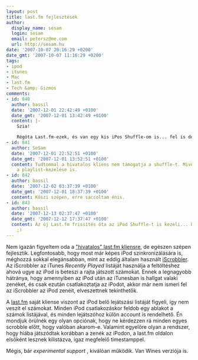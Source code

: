 ```yaml
---
layout: post
title: last.fm fejlesztések
author:
  display_name: sesam
  login: sesam
  email: petersz@me.com
  url: http://sesam.hu
date: '2007-10-07 20:16:29 +0200'
date_gmt: '2007-10-07 11:16:29 +0200'
tags:
- ipod
- itunes
- Mac
- last.fm
- Tech &amp; Gizmos
comments:
- id: 840
  author: bassil
  date: '2007-12-01 22:42:49 +0100'
  date_gmt: '2007-12-01 13:42:49 +0100'
  content: |-
    Szia!

    Régóta Last.fm-ezek, és van egy kis iPos Shuffle-om is... fel is dobja az ablakot, mikor rácsatlakozok a gépre, hogy milyen számokat hallgattam éppen, de ha rámegyek hogy scrobble, akkor last.fm oldalamba csak 1 számot regisztrál be, a többit nemigazán... nemtod hogy mitől lehet?
- id: 841
  author: SeSam
  date: '2007-12-01 22:52:51 +0100'
  date_gmt: '2007-12-01 13:52:51 +0100'
  content: Tudtommal a hivatalos kliens nem támogatja a shuffle-t. Mivel kompakt más
    a playlist-kezelése is.
- id: 842
  author: bassil
  date: '2007-12-02 03:37:39 +0100'
  date_gmt: '2007-12-01 18:37:39 +0100'
  content: Köszi szépen, erre saccoltam énis.
- id: 843
  author: bassil
  date: '2007-12-13 02:37:47 +0100'
  date_gmt: '2007-12-12 17:37:47 +0100'
  content: Az új Last.fm frissítés óta az iPod Shuffle-t is kezeli... hamar megoldódott.
    ;)
---
```


Nem igazán figyeltem oda a ["hivatalos" last.fm kliensre](http://www.last.fm/download), de egészen szépen fejlesztik. Legfontosabb, hogy most már képes iPod szinkronizálására is, méghozzá sokkal elegánsabban, mint az eddig általam használt [iScrobbler](http://www.last.fm/group/iScrobbler). Az iScrobbler az iTunes _Recently Played_ listáját használja a feltöltéshez ahová ugye az iPod is beteszi a rajta játszott számokat. Ennek a legnagyobb hátránya, hogy amennyiben az iPod után az iTunesban is hallgat valaki zenéket, és csak ezután csatlakoztatja az iPodot, akkor már nem ismeri fel az iScrobbler az iPod zenéit, elveszettnek tekinthetők.

A [last.fm](http://www.last.fm) saját kliense viszont az iPod belő lejátszási listáját figyeli, így nem veszít el számokat. Minden iPod csatlakozáskor feldob egy ablakot a számok listájával, és minden lejátszóhoz külön account is rendelhető. Én mondjuk örülnék egy olyan opciónak, hogy ne kérdezzen rá minden egyes scrobble előtt, hogy valóban akarom-e. Valamint egyelőre olyan a rendszer, hogy hiába játszódtak korábban a zenék az iPodon, a last.fm oldalon elsőként lesznek kilistázva, igaz megfelelő timestamppel.

Mégis, bár _experimental support_ , kiválóan működik. Van Wines verziója is.
